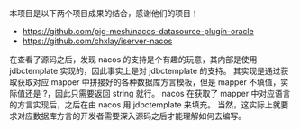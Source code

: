 

本项目是以下两个项目成果的结合，感谢他们的项目！
* https://github.com/pig-mesh/nacos-datasource-plugin-oracle
* https://github.com/chxlay/iserver-nacos

在查看了源码之后，发现 nacos 的支持是个有趣的玩意，其内部是使用 jdbctemplate 实现的，因此事实上是对 jdbctemplate 的支持。
其实现是通过获取获取对应 mapper 中拼接好的各种数据库方言模板，但是 mapper 不填值，实际值还是 ?，因此只需要返回 string 就行。
nacos 在获取了 mapper 中对应语言的方言实现后，之后在由 nacos 用 jdbctemplate 来填充。
当然，这实际上就要求对应数据库方言的开发者需要深入源码之后才能理解如何去编写。

